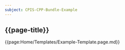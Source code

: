 ```yaml
---
subject: CPIS-CPP-Bundle-Example
---
```


## {{page-title}}

{{page:Home/Templates/Example-Template.page.md}}